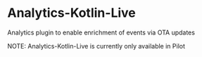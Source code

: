 # Analytics-Kotlin-Live

Analytics plugin to enable enrichment of events via OTA updates


NOTE: Analytics-Kotlin-Live is currently only available in Pilot
